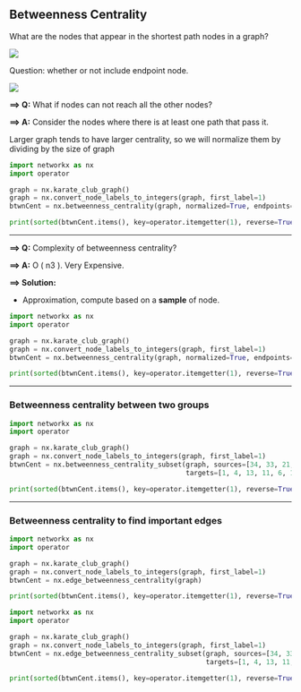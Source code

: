 ## Betweenness Centrality
What are the nodes that appear in the shortest path nodes in a graph?

<img src='..images/21.png' />

Question: whether or not include endpoint node.
 
 <img src='..images/22.png' />
 
 __==> Q:__ What if nodes can not reach all the other nodes?
 
 __==> A:__ Consider the nodes where there is at least one path that pass it.
 
 Larger graph tends to have larger centrality, so we will normalize them 
 by dividing by the size of graph
 
 ```python
import networkx as nx
import operator

graph = nx.karate_club_graph()
graph = nx.convert_node_labels_to_integers(graph, first_label=1)
btwnCent = nx.betweenness_centrality(graph, normalized=True, endpoints=False)

print(sorted(btwnCent.items(), key=operator.itemgetter(1), reverse=True)[:5])
```

---

__==> Q:__ Complexity of betweenness centrality?

__==> A:__ O ( n3 ). Very Expensive.

__==> Solution:__ 
- Approximation, compute based on a __sample__ of node.

 ```python
import networkx as nx
import operator

graph = nx.karate_club_graph()
graph = nx.convert_node_labels_to_integers(graph, first_label=1)
btwnCent = nx.betweenness_centrality(graph, normalized=True, endpoints=False, k=10)

print(sorted(btwnCent.items(), key=operator.itemgetter(1), reverse=True)[:5])
```

--- 

### Betweenness centrality between two groups

```python
import networkx as nx
import operator

graph = nx.karate_club_graph()
graph = nx.convert_node_labels_to_integers(graph, first_label=1)
btwnCent = nx.betweenness_centrality_subset(graph, sources=[34, 33, 21, 30, 16, 27, 15, 23, 10],
                                            targets=[1, 4, 13, 11, 6, 12, 17, 7], normalized=True)

print(sorted(btwnCent.items(), key=operator.itemgetter(1), reverse=True)[:5])
```

---

### Betweenness centrality to find important edges

```python
import networkx as nx
import operator

graph = nx.karate_club_graph()
graph = nx.convert_node_labels_to_integers(graph, first_label=1)
btwnCent = nx.edge_betweenness_centrality(graph)

print(sorted(btwnCent.items(), key=operator.itemgetter(1), reverse=True)[:5])
```

```python
import networkx as nx
import operator

graph = nx.karate_club_graph()
graph = nx.convert_node_labels_to_integers(graph, first_label=1)
btwnCent = nx.edge_betweenness_centrality_subset(graph, sources=[34, 33, 21, 30, 16, 27, 15, 23, 10],
                                                 targets=[1, 4, 13, 11, 6, 12, 17, 7], normalized=True)

print(sorted(btwnCent.items(), key=operator.itemgetter(1), reverse=True)[:5])
```
